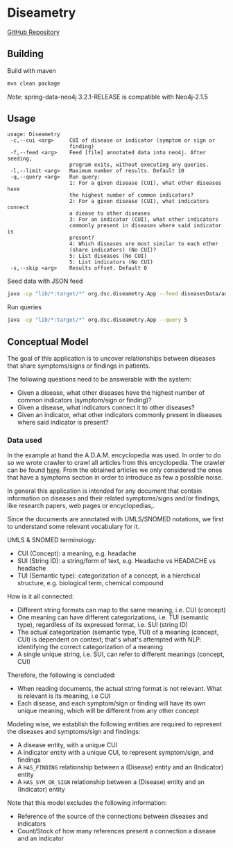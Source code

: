 # Diseametry

[GitHub Repository](https://github.com/guidj/diseametry "Diseametry")


## Building

Build with maven

```sh
mvn clean package
```

*Note*: spring-data-neo4j 3.2.1-RELEASE is compatible with Neo4j-2.1.5



## Usage

```
usage: Diseametry
 -c,--cui <arg>     CUI of disease or indicator (symptom or sign or
                    finding)
 -f,--feed <arg>    Feed [file] annotated data into neo4j. After seeding,
                    program exits, without executing any queries.
 -l,--limit <arg>   Maximum number of results. Default 10
 -q,--query <arg>   Run query:
                    1: For a given disease (CUI), what other diseases have
                    the highest number of common indicators?
                    2: For a given disease (CUI), what indicators connect
                    a diease to other diseases
                    3: For an indicator (CUI), what other indicators
                    commonly present in diseases where said indicator is
                    present?
                    4: Which diseases are most similar to each other
                    (share indicators) (No CUI)?
                    5: List diseases (No CUI)
                    5: List indicators (No CUI)
 -s,--skip <arg>    Results offset. Default 0
```

Seed data with JSON feed

```sh
java -cp "lib/*:target/*" org.dsc.diseametry.App --feed diseasesData/adam_articles.json
```

Run queries

```sh
java -cp "lib/*:target/*" org.dsc.diseametry.App --query 5
```


## Conceptual Model

The goal of this application is to uncover relationships between diseases that share symptoms/signs or findings in patients.

The following questions need to be answerable with the system:

  - Given a disease, what other diseases have the highest number of common indicators (symptom/sign or finding)?
  - Given a disease, what indicators connect it to other diseases?
  - Given an indicator, what other indicators commonly present in diseases where said indicator is present?

### Data used
In the example at hand the A.D.A.M. encyclopedia was used. In order to do so we wrote crawler to crawl all articles from this encyclopedia.
The crawler can be found [here](https://github.com/ph1l337/adam-crawler "A.D.A.M. Crawler").
From the obtained articles we only considered the ones that have a symptoms section in order to introduce as few a possible noise.

In general this application is intended for any document that contain information on diseases and their related symptoms/signs and/or findings, like research papers, web pages or encyclopedias,.

Since the documents are annotated with UMLS/SNOMED notations, we first to understand some relevant vocabulary for it.

UMLS & SNOMED terminology:

  - CUI (Concept): a meaning, e.g. headache
  - SUI (String ID): a string/form of text, e.g. Headache vs HEADACHE vs headache
  - TUI (Semantic type): categorization of a concept, in a hierchical structure, e.g. biological term, chemical compound


How is it all connected:

  - Different string formats can map to the same meaning, i.e. CUI (concept)
  - One meaning can have different categorizations, i.e. TUI (semantic type), regardless of its expressed format, i.e. SUI (string ID)
  - The actual categorization (semantic type, TUI) of a meaning (concept, CUI) is dependent on context; that's what's attempted with NLP: identifying the correct categorization of a meaning
  - A single unique string, i.e. SUI, can refer to different meanings (concept, CUI)

Therefore, the following is concluded:

  - When reading documents, the actual string format is not relevant. What is relevant is its meaning, i.e CUI
  - Each disease, and each symptom/sign or finding will have its own unique meaning, which will be different from any other concept

Modeling wise, we establish the following entities are required to represent the diseases and symptoms/sign and findings:

  - A disease entity, with a unique CUI
  - A indicator entity with a unique CUI, to represent symptom/sign, and findings
  - A `HAS_FINDING` relationship between a (Disease) entity and an (Indicator) entity
  - A `HAS_SYM_OR_SIGN` relationship between a (Disease) entity and an (Indicator) entity

Note that this model excludes the following information:
  - Reference of the source of the connections between diseases and indicators
  - Count/Stock of how many references present a connection a disease and an indicator
